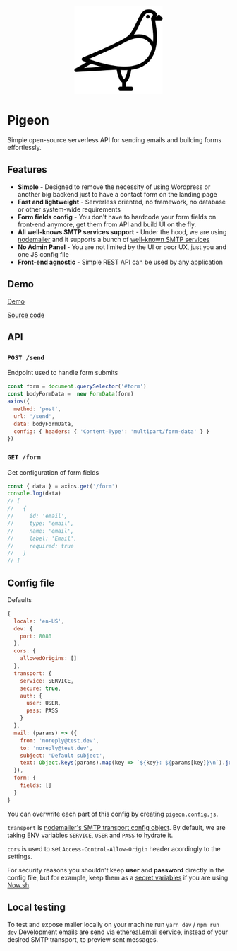 <p align="center">
  <img src="./assets/logo.svg" height="200">
</p>

# Pigeon
Simple open-source serverless API for sending emails and building forms effortlessly.

## Features
- **Simple** - Designed to remove the necessity of using Wordpress or another big backend just to have a contact form on the landing page
- **Fast and lightweight** - Serverless oriented, no framework, no database or other system-wide requirements
- **Form fields config** - You don't have to hardcode your form fields on front-end anymore, get them from API and build UI on the fly.
- **All well-knows SMTP services support** - Under the hood, we are using [nodemailer](https://github.com/nodemailer/nodemailer) and it supports a bunch of [well-known SMTP services](https://github.com/nodemailer/nodemailer/blob/master/lib/well-known/services.json)
- **No Admin Panel** - You are not limited by the UI or poor UX, just you and one JS config file
- **Front-end agnostic** - Simple REST API can be used by any application

## Demo
[Demo](https://pigeon.now.sh/)

[Source code](/examples/now)

## API
### `POST /send`
Endpoint used to handle form submits

```js
const form = document.querySelector('#form')
const bodyFormData =  new FormData(form)
axios({
  method: 'post',
  url: '/send',
  data: bodyFormData,
  config: { headers: { 'Content-Type': 'multipart/form-data' } }
})
```

### `GET /form`
Get configuration of form fields

```js
const { data } = axios.get('/form')
console.log(data)
// [
//   {
//     id: 'email',
//     type: 'email',
//     name: 'email',
//     label: 'Email',
//     required: true
//   }
// ]
```

## Config file

Defaults
```js
{
  locale: 'en-US',
  dev: {
    port: 8080
  },
  cors: {
    allowedOrigins: []
  },
  transport: {
    service: SERVICE,
    secure: true,
    auth: {
      user: USER,
      pass: PASS
    }
  },
  mail: (params) => ({
    from: 'noreply@test.dev',
    to: 'noreply@test.dev',
    subject: 'Default subject',
    text: Object.keys(params).map(key => `${key}: ${params[key]}\n`).join('')
  }),
  form: {
    fields: []
  }
}
```

You can overwrite each part of this config by creating `pigeon.config.js`.

`transport` is [nodemailer's SMTP transport config object](https://nodemailer.com/smtp/).
By default, we are taking ENV variables `SERVICE`, `USER` and `PASS` to hydrate it.

`cors` is used to set `Access-Control-Allow-Origin` header acordingly to the settings.

For security reasons you shouldn't keep **user** and **password** directly in the config file, but for example, keep them as a [secret variables](https://zeit.co/docs/v2/deployments/environment-variables-and-secrets/) if you are using [Now.sh](https://now.sh/).

## Local testing
To test and expose mailer locally on your machine run `yarn dev` / `npm run dev`
Development emails are send via [ethereal.email](https://ethereal.email/) service, instead of your desired SMTP transport, to preview sent messages.
